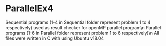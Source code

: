 # ParallelEx4
Sequential programs (1-4 in Sequential folder represent problem 1 to 4 respectively) used as result checker for openMP parallel program\n
Parallel programs (1-6 in Parallel folder represent problem 1 to 6 respectively)\n
All files were written in C with using Ubuntu v18.04
